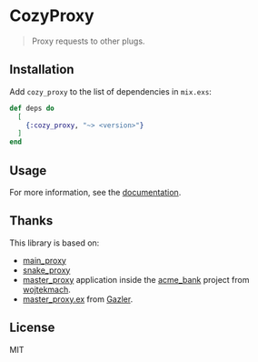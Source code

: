 # CozyProxy

> Proxy requests to other plugs.

## Installation

Add `cozy_proxy` to the list of dependencies in `mix.exs`:

```elixir
def deps do
  [
    {:cozy_proxy, "~> <version>"}
  ]
end
```

## Usage

For more information, see the [documentation](https://hexdocs.pm/cozy_proxy/CozyProxy).

## Thanks

This library is based on:

- [main_proxy](https://github.com/Main-Proxy/main_proxy)
- [snake_proxy](https://github.com/evadne/snake/tree/master/apps/snake_proxy)
- [master_proxy](https://github.com/wojtekmach/acme_bank/tree/master/apps/master_proxy) application inside the [acme_bank](https://github.com/wojtekmach/acme_bank) project from [wojtekmach](https://github.com/wojtekmach).
- [master_proxy.ex](https://gist.github.com/Gazler/fe7ed5dc598250002dfe) from [Gazler](https://github.com/Gazler).

## License

MIT
